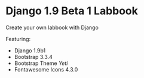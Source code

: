 # Django 1.9 Beta 1 Labbook

Create your own labbook with Django

Featuring:
* Django 1.9b1
* Bootstrap 3.3.4
* Bootstrap Theme *Yeti*
* Fontawesome Icons 4.3.0
